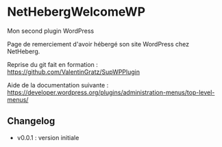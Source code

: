 # NetHebergWelcomeWP
 Mon second plugin WordPress
 
 Page de remerciement d'avoir hébergé son site WordPress chez NetHeberg.

Reprise du git fait en formation : https://github.com/ValentinGratz/SupWPPlugin

Aide de la documentation suivante : https://developer.wordpress.org/plugins/administration-menus/top-level-menus/

## Changelog
- v0.0.1 : version initiale
